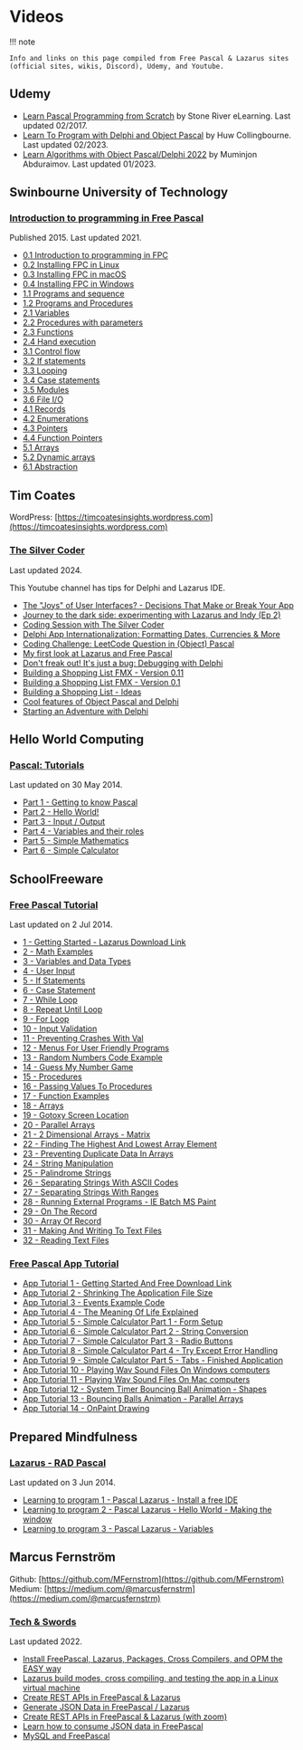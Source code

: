 # Videos

!!! note

    Info and links on this page compiled from Free Pascal & Lazarus sites (official sites, wikis, Discord), Udemy, and Youtube.



## Udemy

- [Learn Pascal Programming from Scratch](https://www.udemy.com/course/learn-pascal-programming-from-scratch/?) by Stone River eLearning. Last updated 02/2017.
- [Learn To Program with Delphi and Object Pascal](https://www.udemy.com/course/learn-to-program-with-pascal/) by Huw Collingbourne. Last updated 02/2023.
- [Learn Algorithms with Object Pascal/Delphi 2022](https://www.udemy.com/course/learn-algorithms-with-object-pascal/) by Muminjon Abduraimov. Last updated 01/2023.

## Swinbourne University of Technology

### [Introduction to programming in Free Pascal](https://commons.swinburne.edu.au/hierarchy.do?topic=43f9f37f-41bd-4d61-9643-954a1de4a5ff)

Published 2015. Last updated 2021.

- [0.1 Introduction to programming in FPC](https://commons.swinburne.edu.au/items/10e59366-9159-4adc-aa45-459f225817dd/1/)
- [0.2 Installing FPC in Linux](https://commons.swinburne.edu.au/items/cce8ad29-73f1-4e19-8e5e-ec21cc49b157/1/)
- [0.3 Installing FPC in macOS](https://commons.swinburne.edu.au/items/6181721e-29db-433c-8cce-c5e2a4c8a69d/1/)
- [0.4 Installing FPC in Windows](https://commons.swinburne.edu.au/items/87bc60ce-7ae6-43b8-851f-f689d040ec16/1/)
- [1.1 Programs and sequence](https://commons.swinburne.edu.au/items/48211ca9-b899-45eb-9fe0-4aeb5c9b9d1a/1/)
- [1.2 Programs and Procedures](https://commons.swinburne.edu.au/items/18055e35-bcd5-4251-b04d-9a9ddc88f57f/1/)
- [2.1 Variables](https://commons.swinburne.edu.au/items/eae98114-92a9-4b1d-b31a-f6822e289305/1/)
- [2.2 Procedures with parameters](https://commons.swinburne.edu.au/items/c0b1e93e-0c35-40c9-9e56-49db7e4fa5e1/1/)
- [2.3 Functions](https://commons.swinburne.edu.au/items/d0924baf-04b9-40a1-9e99-cbe612d95724/1/)
- [2.4 Hand execution](https://commons.swinburne.edu.au/items/da39028b-ee53-46fe-82c9-09c0a573cc95/1/)
- [3.1 Control flow](https://commons.swinburne.edu.au/items/5cd92d4b-0c7a-4111-9864-040193950d39/1/)
- [3.2 If statements](https://commons.swinburne.edu.au/items/2401e11b-ea15-4bf1-a06c-744bf0b094a4/1/)
- [3.3 Looping](https://commons.swinburne.edu.au/items/c4884589-09cd-42df-8e8c-35d856199d77/1/)
- [3.4 Case statements](https://commons.swinburne.edu.au/items/f6d8686b-e054-427c-ac9d-348b25f68d6c/1/)
- [3.5 Modules](https://commons.swinburne.edu.au/items/69197033-473b-4ec5-9947-78227d7bc7c1/1/)
- [3.6 File I/O](https://commons.swinburne.edu.au/items/d369f5f6-750a-42d9-be59-68ed287b7c2c/1/)
- [4.1 Records](https://commons.swinburne.edu.au/items/845d5925-d4b0-4958-87be-57286e620b9f/1/)
- [4.2 Enumerations](https://commons.swinburne.edu.au/items/f81d63e1-5d5c-4dea-8b63-8e043af87ff1/1/)
- [4.3 Pointers](https://commons.swinburne.edu.au/items/94a3d93b-2201-4a56-bb26-21455325b839/1/)
- [4.4 Function Pointers](https://commons.swinburne.edu.au/items/d05b86a1-d637-44fb-b37b-9422539bee3a/1/)
- [5.1 Arrays](https://commons.swinburne.edu.au/items/5885f774-a436-49b6-a47e-83e0f597034f/1/)
- [5.2 Dynamic arrays](https://commons.swinburne.edu.au/items/07f4ab4a-3d6e-47f4-9da6-be115e3bafad/1/)
- [6.1 Abstraction](https://commons.swinburne.edu.au/items/7ead1f5f-76c0-46d3-b136-5b554572b390/1/)

## Tim Coates

WordPress: [https://timcoatesinsights.wordpress.com](https://timcoatesinsights.wordpress.com)

### [The Silver Coder](https://www.youtube.com/@silvercoder70)

Last updated 2024.

This Youtube channel has tips for Delphi and Lazarus IDE.

- [The "Joys" of User Interfaces? - Decisions That Make or Break Your App](https://www.youtube.com/watch?v=_Ftg1JF4lkU)
- [Journey to the dark side: experimenting with Lazarus and Indy (Ep 2)](https://www.youtube.com/watch?v=3pOhrm6PJbA)	
- [Coding Session with The Silver Coder](https://www.youtube.com/watch?v=K1iJIYtBPaw)
- [Delphi App Internationalization: Formatting Dates, Currencies & More](https://www.youtube.com/watch?v=WxDsLJ6bTJE)	
- [Coding Challenge: LeetCode Question in (Object) Pascal](https://www.youtube.com/watch?v=WfzZwI5BPsE)	
- [My first look at Lazarus and Free Pascal](https://www.youtube.com/watch?v=jsLHkWExHsI)
- [Don't freak out! It's just a bug: Debugging with Delphi](https://www.youtube.com/watch?v=-17SYqAkxxg)	
- [Building a Shopping List FMX  - Version 0.11](https://www.youtube.com/watch?v=6KljYHLoEPU)	
- [Building a Shopping List FMX  - Version 0.1](https://www.youtube.com/watch?v=OfHSc9mvgxI)	
- [Building a Shopping List - Ideas](https://www.youtube.com/watch?v=Ps5Uwti5Ars)
- [Cool features of Object Pascal and Delphi](https://www.youtube.com/watch?v=e_7C_VNAmNg)	
- [Starting an Adventure with Delphi](https://www.youtube.com/watch?v=pEkPlUvsnqk)

## Hello World Computing

### [Pascal: Tutorials](https://www.youtube.com/playlist?list=PL2D15C00BF5F25BE6)

Last updated on 30 May 2014.

- [Part 1 - Getting to know Pascal](http://www.youtube.com/watch?v=Kavjz_CXOTM)
- [Part 2 - Hello World!](http://www.youtube.com/watch?v=dVkoeoIpGlE)
- [Part 3 - Input / Output](http://www.youtube.com/watch?v=e4xUHtRGzHM)
- [Part 4 - Variables and their roles](http://www.youtube.com/watch?v=mE8f60w2d48)
- [Part 5 - Simple Mathematics](http://www.youtube.com/watch?v=rRsE7U2eaOA)
- [Part 6 - Simple Calculator](http://www.youtube.com/watch?v=fhE-ctZEaa8)

## SchoolFreeware

### [Free Pascal Tutorial](https://www.youtube.com/playlist?list=PLB24C56953A79987A)

Last updated on 2 Jul 2014. 

- [1 - Getting Started - Lazarus Download Link](http://www.youtube.com/watch?v=0VPvQ_dXMhw)
- [2 - Math Examples](http://www.youtube.com/watch?v=rZ_2iN-64QQ)
- [3 - Variables and Data Types](http://www.youtube.com/watch?v=Yt-YTrabs8g)
- [4 - User Input](http://www.youtube.com/watch?v=-ZPUlapENNU)
- [5 - If Statements](http://www.youtube.com/watch?v=xp2kdOj34xE)
- [6 - Case Statement](http://www.youtube.com/watch?v=41uoA9PvV1k)
- [7 - While Loop](http://www.youtube.com/watch?v=A2ummLkXUGg)
- [8 - Repeat Until Loop](http://www.youtube.com/watch?v=lRRRqb6Yg_w)
- [9 - For Loop](http://www.youtube.com/watch?v=ofUy_ddjyhA)
- [10 - Input Validation](http://www.youtube.com/watch?v=ZD05Gl1bD-Q)
- [11 - Preventing Crashes With Val](http://www.youtube.com/watch?v=HJSfbZXX2Ro)
- [12 - Menus For User Friendly Programs](http://www.youtube.com/watch?v=fTH_GcB24Xc)
- [13 - Random Numbers Code Example](http://www.youtube.com/watch?v=qS4ufVXJeEg)
- [14 - Guess My Number Game](http://www.youtube.com/watch?v=oyCwGhqxFUg)
- [15 - Procedures](http://www.youtube.com/watch?v=39RVqGGXE-0)
- [16 - Passing Values To Procedures](http://www.youtube.com/watch?v=ytJiZt5WLq0)
- [17 - Function Examples](http://www.youtube.com/watch?v=eQh37zBWEqM)
- [18 - Arrays](http://www.youtube.com/watch?v=sv1GZnCx-PM)
- [19 - Gotoxy Screen Location](http://www.youtube.com/watch?v=mhd-xYEat4g)
- [20 - Parallel Arrays](http://www.youtube.com/watch?v=XqP7ml1f_9k)
- [21 - 2 Dimensional Arrays - Matrix](http://www.youtube.com/watch?v=F7tiVi0hcZM)
- [22 - Finding The Highest And Lowest Array Element](http://www.youtube.com/watch?v=BBB70uI1NT8)
- [23 - Preventing Duplicate Data In Arrays](http://www.youtube.com/watch?v=NauSuONa1kI)
- [24 - String Manipulation](http://www.youtube.com/watch?v=rqpOQtSWp-g)
- [25 - Palindrome Strings](http://www.youtube.com/watch?v=Vk5gye_3DD8)
- [26 - Separating Strings With ASCII Codes](http://www.youtube.com/watch?v=_YoAexQTD-M)
- [27 - Separating Strings With Ranges](http://www.youtube.com/watch?v=TjBW3EbcFdQ)
- [28 - Running External Programs - IE Batch MS Paint](http://www.youtube.com/watch?v=Wa4txD7QFCU)
- [29 - On The Record](http://www.youtube.com/watch?v=FMqXiEHxU84)
- [30 - Array Of Record](http://www.youtube.com/watch?v=6KZudd510C4)
- [31 - Making And Writing To Text Files](http://www.youtube.com/watch?v=iXix_hJMNpc)
- [32 - Reading Text Files](http://www.youtube.com/watch?v=FdSNlRdNtbs)

### [Free Pascal App Tutorial](https://www.youtube.com/playlist?list=PL0BE41D3CA142028F)

- [App Tutorial 1 - Getting Started And Free Download Link](http://www.youtube.com/watch?v=7PuvsyLapgw)
- [App Tutorial 2 - Shrinking The Application File Size](http://www.youtube.com/watch?v=cm9c0FVNiuc)
- [App Tutorial 3 - Events Example Code](http://www.youtube.com/watch?v=PZglDDDD0w8)
- [App Tutorial 4 - The Meaning Of Life Explained](http://www.youtube.com/watch?v=CBzfLBBvkSo)
- [App Tutorial 5 - Simple Calculator Part 1 - Form Setup](http://www.youtube.com/watch?v=lyN825ELhmI)
- [App Tutorial 6 - Simple Calculator Part 2 - String Conversion](http://www.youtube.com/watch?v=uWvwioAbsMU)
- [App Tutorial 7 - Simple Calculator Part 3 - Radio Buttons](http://www.youtube.com/watch?v=wLpj5THHTY0)
- [App Tutorial 8 - Simple Calculator Part 4 - Try Except Error Handling](http://www.youtube.com/watch?v=fU6qVPF3TN8)
- [App Tutorial 9 - Simple Calculator Part 5 - Tabs - Finished Application](http://www.youtube.com/watch?v=zbZJm7oB0-Y)
- [App Tutorial 10 - Playing Wav Sound Files On Windows computers](http://www.youtube.com/watch?v=SkhV7FuUpI4)
- [App Tutorial 11 - Playing Wav Sound Files On Mac computers](http://www.youtube.com/watch?v=pHp9oGdy7Iw)
- [App Tutorial 12 - System Timer Bouncing Ball Animation - Shapes](http://www.youtube.com/watch?v=hNaZTtJkZ0s)
- [App Tutorial 13 - Bouncing Balls Animation - Parallel Arrays](http://www.youtube.com/watch?v=MahHxXEkFF0)
- [App Tutorial 14 - OnPaint Drawing](https://www.youtube.com/watch?v=UP7d9HyTGlE)

## Prepared Mindfulness

### [Lazarus - RAD Pascal](https://www.youtube.com/playlist?list=PLA3FA995EE8A094F6)

Last updated on 3 Jun 2014.

- [Learning to program 1 - Pascal Lazarus - Install a free IDE](http://www.youtube.com/watch?v=ZPF1yPxKL-c)
- [Learning to program 2 - Pascal Lazarus - Hello World - Making the window](http://www.youtube.com/watch?v=Y64hkbPU-ek)
- [Learning to program 3 - Pascal Lazarus - Variables](http://www.youtube.com/watch?v=E75v7v8wF8s)


## Marcus Fernström

Github: [https://github.com/MFernstrom](https://github.com/MFernstrom)
Medium: [https://medium.com/@marcusfernstrm](https://medium.com/@marcusfernstrm)

### [Tech & Swords](https://www.youtube.com/@TechSwords)

Last updated 2022.

- [Install FreePascal, Lazarus, Packages, Cross Compilers, and OPM the EASY way](https://www.youtube.com/watch?v=Q1BQ_6w8whc&t=6s)
- [Lazarus build modes, cross compiling, and testing the app in a Linux virtual machine](https://www.youtube.com/watch?v=qOzreCx2xWA&t=4s)
- [Create REST APIs in FreePascal & Lazarus](https://www.youtube.com/watch?v=9N0cxI1Hp0U&t=2s)
- [Generate JSON Data in FreePascal / Lazarus](https://www.youtube.com/watch?v=EglZ_f_CGPg&t=181s)
- [Create REST APIs in FreePascal & Lazarus (with zoom)](https://www.youtube.com/watch?v=rEqVnwE8_Us&t=4s)
- [Learn how to consume JSON data in FreePascal](https://www.youtube.com/watch?v=Gy-OcEPgTHg&t=455s)
- [MySQL and FreePascal](https://www.youtube.com/watch?v=WpmdRWX2sl0)